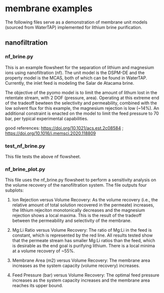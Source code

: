 # membrane examples
The following files serve as a demonstration of membrane unit models (sourced from WaterTAP) implemented for lithium brine purification.

## nanofiltration
### nf_brine.py
This is an example flowsheet for the separation of lithium and magnesium ions using nanofiltration (nf). The unit model is the DSPM-DE and the property model is the MCAS, both of which can be found in WaterTAP. Currently, the inlet feed is modeling the Salar de Atacama brine. 

The objective of the pyomo model is to limit the amount of lithum lost in the retentate stream, with 2 DOF (pressure, area). Operating at this extreme end of the tradeoff bewteen the selectivity and permeability, combined with the low solvent flux for this example, the magnesium rejection is low (~14%). An additional constraint is enacted on the model to limit the feed pressure to 70 bar, per typical experimental capabilities.

good references: https://doi.org/10.1021/acs.est.2c08584 ; https://doi.org/10.1016/j.memsci.2020.118809

### test_nf_brine.py
This file tests the above nf flowsheet.

### nf_brine_plot.py
This file uses the nf_brine.py flowsheet to perform a sensitivity analysis on the volume recovery of the nanofiltration system. The file outputs four subplots:

1. Ion Rejection versus Volume Recovery: As the volume recovery (i.e., the relative amount of total solution recovered in the permeate) increases, the lithium rejeciton monotonically decreases and the magnesium rejection shows a local maxima. This is the result of the tradeoff between the permeability and selectivity of the membrane.

2. Mg:Li Ratio versus Volume Recovery: The ratio of Mg:Li in the feed is constant, which is represented by the red line. All results tested show that the permeate stream has smaller Mg:Li ratios than the feed, which is desirable as the end goal is purifying lithium. There is a local minima at a volume recovery of ~55%.

3. Membrane Area (m2) versus Volume Recovery: The membrane area increases as the system capacity (volume recovery) increases.

4. Feed Pressure (bar) versus Volume Recovery: The optimal feed pressure increases as the system capacity increases and the membrane area reaches its upper bound.
